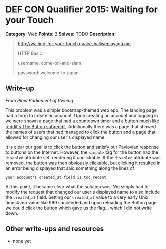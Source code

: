 # DEF CON Qualifier 2015: Waiting for your Touch

**Category:** Web
**Points:** 2
**Solves:** TODO
**Description:**

> <http://waiting-for-your-touch.quals.shallweplayaga.me>
>
> HTTP Basic:
>
> username: come-on-and-slam
>
> password: welcome-to-japan


## Write-up

*From Plaid Parliament of Pwning*

This problem was a simple bootstrap-themed web app. The landing page had a form to create an account. Upon creating an account and logging in we were shown a page that had a countdown timer and a button [much like reddit's The Button subreddit](http://www.reddit.com/r/thebutton). Additionally there was a page that showed the names of users that had managed to click the button and a page that allowed for changing our user's displayed name.

It is clear our goal is to click the button and satisfy our Pavlovian response to buttons on the Internet. However, the `<input>` tag for the button had the `disabled` attribute set, rendering it unclickable. If the `disabled` attribute was removed, the button was then obviously clickable, but clicking it resulted in an error being displayed that said something along the lines of 

`your account's created_at field is too recent` 

At this point, it became clear what the solution was. We simply had to modify the request that changed our user's displayed name to also include the `created_at` field. Setting our `created_at` value to a very early Unix timestamp value like 999 succeeded and upon reloading the Button page we could click the button which gave us the flag... which I did not write down.


## Other write-ups and resources

* none yet
